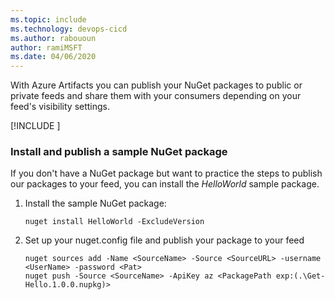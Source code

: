 ```yaml
---
ms.topic: include
ms.technology: devops-cicd
ms.author: rabououn
author: ramiMSFT
ms.date: 04/06/2020
---
```


With Azure Artifacts you can publish your NuGet packages to public or private feeds and share them with your consumers depending on your feed's visibility settings.

[!INCLUDE [](nuget-publish-endpoint.md)]

### Install and publish a sample NuGet package  

If you don't have a NuGet package but want to practice the steps to publish our packages to your feed, you can install the _HelloWorld_ sample package.

1. Install the sample NuGet package:

   ```Command
   nuget install HelloWorld -ExcludeVersion
   ```

1. Set up your nuget.config file and publish your package to your feed

   ```Command
   nuget sources add -Name <SourceName> -Source <SourceURL> -username <UserName> -password <Pat>
   nuget push -Source <SourceName> -ApiKey az <PackagePath exp:(.\Get-Hello.1.0.0.nupkg)>
   ```